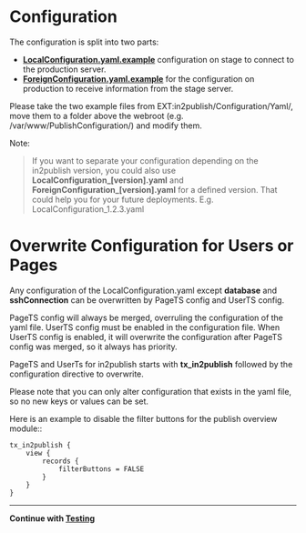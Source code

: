 # Configuration

The configuration is split into two parts:

* **[LocalConfiguration.yaml.example](../../Configuration/Yaml/LocalConfiguration.yaml.example)** configuration on stage to connect to the production server.
* **[ForeignConfiguration.yaml.example](../../Configuration/Yaml/ForeignConfiguration.yaml.example)** for the configuration on production to receive information from the stage server.

Please take the two example files from EXT:in2publish/Configuration/Yaml/, move them to a folder above the webroot (e.g. /var/www/PublishConfiguration/) and modify them.

Note:
> If you want to separate your configuration depending on the in2publish version, you could also use **LocalConfiguration_[version].yaml** and **ForeignConfiguration_[version].yaml** for a defined version. That could help you for your future deployments. E.g. LocalConfiguration_1.2.3.yaml

# Overwrite Configuration for Users or Pages

Any configuration of the LocalConfiguration.yaml except **database** and **sshConnection** can be overwritten by
PageTS config and UserTS config.

PageTS config will always be merged, overruling the configuration of the yaml file.
UserTS config must be enabled in the configuration file.
When UserTS config is enabled, it will overwrite the configuration after PageTS config was merged, so it always has priority.

PageTS and UserTs for in2publish starts with **tx_in2publish** followed by the configuration directive to overwrite.

Please note that you can only alter configuration that exists in the yaml file, so no new keys or values can be set.

Here is an example to disable the filter buttons for the publish overview module::

    tx_in2publish {
        view {
            records {
                filterButtons = FALSE
            }
        }
    }

---

**Continue with [Testing](4_Testing.md)**
